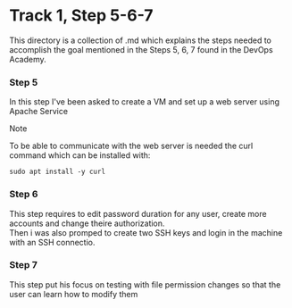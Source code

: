 # Track 1, Step 5-6-7

This directory is a collection of .md which explains the steps needed to accomplish the goal mentioned in the Steps 5, 6, 7 found in the DevOps Academy. 

### Step 5
In this step I've been asked to create a VM and set up a web server using Apache Service
> [!NOTE]
> To be able to communicate with the web server is needed the curl command which can be installed with:
> ```
> sudo apt install -y curl
> ```

### Step 6
This step requires to edit password duration for any user, create more accounts and change theire authorization.   
Then i was also promped to create two SSH keys and login in the machine with an SSH connectio.

### Step 7
This step put his focus on testing with file permission changes so that the user can learn how to modify them

